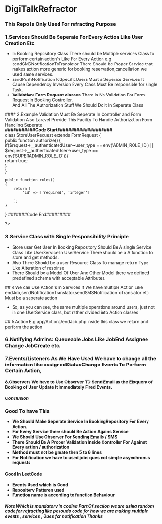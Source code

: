 # DigiTalkRefractor
### This Repo Is Only Used For refracting Purpose
### 1.Services Should Be Seperate For Every Action Like User Creation Etc
<ul>
  <li>In Booking Repository Class There should be Multiple services Class to perform certain action's Like For Every Action e.g sendSMSNotificationToTranslator There Should be 
Proper Service that makes action more generic for booking reservation,cancellation we used same services.</li>
<li> sendPushNotificationToSpecificUsers Must a Seperate Services It Cause Dependency Inversion Every Class Must Be responsible for single Task.</li>
  <li><b>Validation: Form Request classes</b> There is No Validation For Form Request in Booking Controller.<br/> 
    And All The Authorization Stuff We Should Do it In Seperate Class
 </li>
</ul>
#### 2.Example Validation Must Be Seperate In Controller and Form Validation Also Laravel Provide This Facility To Handle Authorization Form Handling Seperate
<br/>
<b> ###########Code Start####################</b>
 <br/>
class StoreUserRequest extends FormRequest
{
    <br/>
    public function authorize()
    {
     <br/>
       if($request->__authenticatedUser->user_type == env('ADMIN_ROLE_ID') || $request->__authenticatedUser->user_type == env('SUPERADMIN_ROLE_ID')){
        <br/>
        return true;
         <br/>
       }
        <br/>
    }
     <br/>
 
    public function rules()
    {
        return [
            'id' => ['required', 'integer']
            
        ];
    }
}
    #######Code End#########
    <br/>
    
?>


 ### 3.<b>Service Class with Single Responsibility Principle </b>
<ul>
  <li>Store user Get User In Booking Repository Should Be A single Service Class Like UserService In UserService There should be a A function to store and get methods. </li>
  <li> Also There Should be a user Resource Class To manage return Type Like Alteration of resoinse </li>  
  <li> There Should be a Model Of User And Other Model there we defined predefined schema with acceptable Attributes.</li>
</ul>
## 4.We can Use Action's In Services If We have multiple Action Like endJob,sendNotificationTranslator,sendSMSNotificationToTranslator etc Must be a seperate action 

<ul>
  <li>So, as you can see, the same multiple operations around users, just not in one UserService class, but rather divided into Action classes </li>
  </ul>
  ## 5.Action E.g app/Actions/endJob.php inside this class we return and perform the action
  
  ### 6.Notifying Admins: Queueable Jobs Like JobEnd Assignee Change JobCreate etc.
  
  
  ### 7.Events/Listeners As We Have Used We have to change all the information like assignedStatusChange Events To Perform Certain Action,
  
  #### 8.Observers We have to Use Observer TO Send Email as the Eloquent of Booking of User Update It Immediately Fired Events.
  
  ##### Conclusion
  ### Good To have This
  <ul>
  <li> <b> We Should Make Seperate Service In BookingRepository For Every Action. </b> </li>
  <li> <b> For Every Service there should Be Action Agains Service </b> </li>
  <li> <b> We Should Use Observer For Sending Emails / SMS </b> </li>
  <li> <b> There Should Be A Proper Validation Inside Controller For Against Every action / authorization </b> </li>
  <li> <b> Method must not be greate then 5 to 6 lines </b> </li>
  <li> <b> For Notification we have to used jobs ques not simple asynchronus requests </b></li>
  </ul>
  </b>
  
  #### Good In LeetCode
   <ul>
  <li> <b> Events Used which is Good </b> </li>
  <li> <b> Repository Patteren used </b> </li>
  <li> <b> Function name is according to function Behaviour </b> </li>
 </ul>
  
  
  ##### Note Which is mandatory in coding Part Of section we are using random code for refracting like pesoudo code for how we are making multiple events , services  , Ques for notification Thanks.
  
  
  

  
